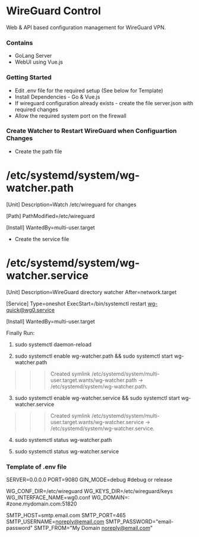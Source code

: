 # WireGuard Control #

Web & API based configuration management for WireGuard VPN.

### Contains ###

* GoLang Server
* WebUI using Vue.js

### Getting Started ###

* Edit .env file for the required setup (See below for Template)
* Install Dependencies - Go & Vue.js
* If wireguard configuration already exists - create the file server.json with required changes
* Allow the required system port on the firewall

### Create Watcher to Restart WireGuard when Configuartion Changes ###

* Create the path file

# /etc/systemd/system/wg-watcher.path
[Unit]
Description=Watch /etc/wireguard for changes

[Path]
PathModified=/etc/wireguard

[Install]
WantedBy=multi-user.target

* Create the service file

# /etc/systemd/system/wg-watcher.service
[Unit]
Description=WireGuard directory watcher
After=network.target

[Service]
Type=oneshot
ExecStart=/bin/systemctl restart wg-quick@wg0.service

[Install]
WantedBy=multi-user.target

Finally Run:
1. sudo systemctl daemon-reload

2. sudo systemctl enable wg-watcher.path && sudo systemctl start wg-watcher.path
>>> Created symlink /etc/systemd/system/multi-user.target.wants/wg-watcher.path → /etc/systemd/system/wg-watcher.path.

3. sudo systemctl enable wg-watcher.service && sudo systemctl start wg-watcher.service
>>> Created symlink /etc/systemd/system/multi-user.target.wants/wg-watcher.service → /etc/systemd/system/wg-watcher.service.

4. sudo systemctl status wg-watcher.path 

5. sudo systemctl status wg-watcher.service

### Template of .env file ###

SERVER=0.0.0.0
PORT=9080
GIN_MODE=debug  #debug or release

WG_CONF_DIR=/etc/wireguard
WG_KEYS_DIR=/etc/wireguard/keys
WG_INTERFACE_NAME=wg0.conf
WG_DOMAIN=<ip-address-or-domain>:<port> #zone.mydomain.com:51820

SMTP_HOST=smtp.email.com
SMTP_PORT=465
SMTP_USERNAME=noreply@email.com
SMTP_PASSWORD="email-password"
SMTP_FROM="My Domain <noreply@email.com>"
